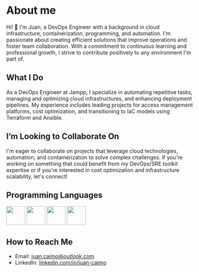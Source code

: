 # About me

Hi! 👋 I'm Juan, a DevOps Engineer with a background in cloud infrastructure, containerization, programming, and automation. I'm passionate about creating efficient solutions that improve operations and foster team collaboration. With a commitment to continuous learning and professional growth, I strive to contribute positively to any environment I'm part of.

## What I Do
As a DevOps Engineer at Jampp, I specialize in automating repetitive tasks, managing and optimizing cloud infrastructures, and enhancing deployment pipelines. My experience includes leading projects for access management platforms, cost optimization, and transitioning to IaC models using Terraform and Ansible.

## I’m Looking to Collaborate On
I'm eager to collaborate on projects that leverage cloud technologies, automation, and containerization to solve complex challenges. If you're working on something that could benefit from my DevOps/SRE toolkit expertise or if you're interested in cost optimization and infrastructure scalability, let's connect!

## Programming Languages
<img src="https://cdn.iconscout.com/icon/free/png-256/free-python-3521655-2945099.png?f=webp" width="50" height="auto">
<img src="https://cdn.iconscout.com/icon/free/png-256/free-javascript-1-225993.png" width="50" height="auto">
<img src="https://raw.githubusercontent.com/odb/official-bash-logo/master/assets/Logos/Icons/PNG/256x256.png" width="50" height="auto">
<img src="https://external-preview.redd.it/TA0R81h3CgvhX5yy9AuEk6-3uHn9iT2XEZ2jsch543A.jpg?auto=webp&s=229d81cbadb685ce27f313ce8962f45ffc0dede1" width="50" height="auto">

## How to Reach Me
- Email: [juan.caimo@outlook.com](mailto:juan.caimo@outlook.com)
- LinkedIn: [linkedin.com/in/juan-caimo](https://linkedin.com/in/juan-caimo)
